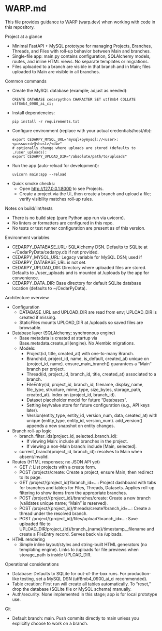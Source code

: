 # WARP.md

This file provides guidance to WARP (warp.dev) when working with code in this repository.

Project at a glance
- Minimal FastAPI + MySQL prototype for managing Projects, Branches, Threads, and Files with roll-up behavior between Main and branches.
- Single-file app: main.py contains configuration, SQLAlchemy models, routes, and inline HTML views. No separate templates or migrations.
- Files uploaded to a branch are visible in that branch and in Main; files uploaded to Main are visible in all branches.

Common commands
- Create the MySQL database (example; adjust as needed):
  ```
  CREATE DATABASE cedarpython CHARACTER SET utf8mb4 COLLATE utf8mb4_0900_ai_ci;
  ```
- Install dependencies:
  ```
  pip install -r requirements.txt
  ```
- Configure environment (replace with your actual credentials/host/db):
  ```
  export CEDARPY_MYSQL_URL="mysql+pymysql://<user>:<password>@<host>/<db>"
  # optionally change where uploads are stored (defaults to ./user_uploads):
  export CEDARPY_UPLOAD_DIR="/absolute/path/to/uploads"
  ```
- Run the app (auto-reload for development):
  ```
  uvicorn main:app --reload
  ```
- Quick smoke checks:
  - Open http://127.0.0.1:8000 to see Projects.
  - Create a project via the UI, then create a branch and upload a file; verify visibility matches roll-up rules.

Notes on build/lint/tests
- There is no build step (pure Python app run via uvicorn).
- No linters or formatters are configured in this repo.
- No tests or test runner configuration are present as of this version.

Environment variables
- CEDARPY_DATABASE_URL: SQLAlchemy DSN. Defaults to SQLite at ~/CedarPyData/cedarpy.db if not provided.
- CEDARPY_MYSQL_URL: Legacy variable for MySQL DSN; used if CEDARPY_DATABASE_URL is not set.
- CEDARPY_UPLOAD_DIR: Directory where uploaded files are stored. Defaults to ./user_uploads and is mounted at /uploads by the app for convenience.
- CEDARPY_DATA_DIR: Base directory for default SQLite database location (defaults to ~/CedarPyData).

Architecture overview
- Configuration
  - DATABASE_URL and UPLOAD_DIR are read from env; UPLOAD_DIR is created if missing.
  - StaticFiles mounts UPLOAD_DIR at /uploads so saved files are browsable.
- Database layer (SQLAlchemy; synchronous engine)
  - Base metadata is created at startup via Base.metadata.create_all(engine). No Alembic migrations.
  - Models:
    - Project(id, title, created_at) with one-to-many Branch.
    - Branch(id, project_id, name, is_default, created_at) unique on (project_id, name). ensure_main_branch() guarantees a “Main” branch per project.
    - Thread(id, project_id, branch_id, title, created_at) associated to a branch.
    - FileEntry(id, project_id, branch_id, filename, display_name, file_type, structure, mime_type, size_bytes, storage_path, created_at). Index on (project_id, branch_id).
    - Dataset placeholder model for future “Databases”.
    - Setting key/value store for future configuration (e.g., API keys later).
    - Version(entity_type, entity_id, version_num, data, created_at) with unique (entity_type, entity_id, version_num). add_version() appends a new snapshot on entity changes.
- Branch roll-up logic
  - branch_filter_ids(project_id, selected_branch_id):
    - If viewing Main: include all branches in the project.
    - If viewing a non-Main branch: include [Main, selected].
  - current_branch(project_id, branch_id): resolves to Main when absent/invalid.
- Routes (HTML responses; no JSON API yet)
  - GET /: List projects with a create form.
  - POST /projects/create: Create a project, ensure Main, then redirect to its page.
  - GET /project/{project_id}?branch_id=...: Project dashboard with tabs for branches and tables for Files, Threads, Datasets. Applies roll-up filtering to show items from the appropriate branches.
  - POST /project/{project_id}/branches/create: Create a new branch (validates unique name; “Main” is reserved).
  - POST /project/{project_id}/threads/create?branch_id=...: Create a thread under the resolved branch.
  - POST /project/{project_id}/files/upload?branch_id=...: Save uploaded file to UPLOAD_DIR/project_{id}/branch_{name}/timestamp__filename and create a FileEntry record. Serves back via /uploads.
- HTML rendering
  - Simple inline layout/styles and string-built HTML generators (no templating engine). Links to /uploads for file previews when storage_path is inside UPLOAD_DIR.

Operational considerations
- Database: Defaults to SQLite for out-of-the-box runs. For production-like testing, set a MySQL DSN (utf8mb4_0900_ai_ci recommended).
- Table creation: First run will create all tables automatically. To “reset,” drop the database (SQLite file or MySQL schema) manually.
- Auth/security: None implemented in this stage; app is for local prototype use.

Git
- Default branch: main. Push commits directly to main unless you explicitly choose to work on a branch.
